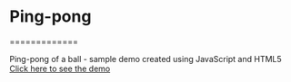 # Ping-pong
=============

Ping-pong of a ball - sample demo created using JavaScript and HTML5
[Click here to see the demo](http://aswathy950.github.io/pingpong/ball.html)
